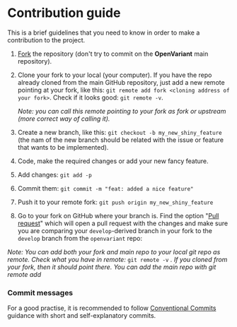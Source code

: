 # Contribution guide

This is a brief guidelines that you need to know in order to make a contribution to the project.

1. [Fork](https://docs.github.com/en/get-started/quickstart/fork-a-repo) the repository (don't try to commit on the **OpenVariant** main repository).
2. Clone your fork to your local (your computer). If you have the repo already cloned from the main GitHub repository, just
   add a new remote pointing at your fork, like this: ``git remote add fork <cloning address of your fork>``. Check if it
   looks good: ``git remote -v``.

   *Note: you can call this remote pointing to your fork as fork or upstream (more correct way of calling it).*

3. Create a new branch, like this: ``git checkout -b my_new_shiny_feature`` (the nam of the new branch should be related
   with the issue or feature that wants to be implemented).
4. Code, make the required changes or add your new fancy feature.
5. Add changes: ``git add -p``
6. Commit them: ``git commit -m "feat: added a nice feature"``
8. Push it to your remote fork: ``git push origin my_new_shiny_feature``
9. Go to your fork on GitHub where your branch is. Find the option "[Pull request](https://docs.github.com/en/pull-requests/collaborating-with-pull-requests/proposing-changes-to-your-work-with-pull-requests/about-pull-requests)"
   which will open a pull request with the changes and make sure you are comparing your ``develop``-derived branch in your
   fork to the ``develop`` branch from the ``openvariant`` repo:


*Note: You can add both your fork and main repo to your local git repo as remote. Check what you have in remote:* ``git remote -v`` *.
If you cloned from your fork, then it should point there. You can add the main repo with git remote add*

### Commit messages

For a good practise, it is recommended to follow [Conventional Commits](https://www.conventionalcommits.org/en/v1.0.0/) 
guidance with short and self-explanatory commits.